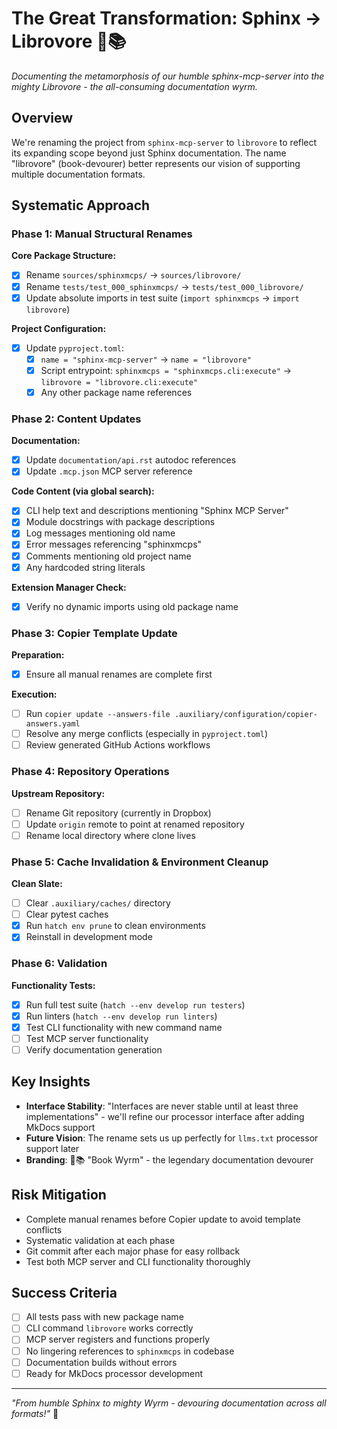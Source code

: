 # The Great Transformation: Sphinx → Librovore 🐲📚

*Documenting the metamorphosis of our humble sphinx-mcp-server into the mighty
Librovore - the all-consuming documentation wyrm.*

## Overview

We're renaming the project from `sphinx-mcp-server` to `librovore` to reflect
its expanding scope beyond just Sphinx documentation. The name "librovore"
(book-devourer) better represents our vision of supporting multiple
documentation formats.

## Systematic Approach

### Phase 1: Manual Structural Renames

**Core Package Structure:**
- [x] Rename `sources/sphinxmcps/` → `sources/librovore/`
- [x] Rename `tests/test_000_sphinxmcps/` → `tests/test_000_librovore/`
- [x] Update absolute imports in test suite (`import sphinxmcps` → `import librovore`)

**Project Configuration:**
- [x] Update `pyproject.toml`:
  - [x] `name = "sphinx-mcp-server"` → `name = "librovore"`
  - [x] Script entrypoint: `sphinxmcps = "sphinxmcps.cli:execute"` → `librovore = "librovore.cli:execute"`
  - [x] Any other package name references

### Phase 2: Content Updates

**Documentation:**
- [x] Update `documentation/api.rst` autodoc references
- [x] Update `.mcp.json` MCP server reference

**Code Content (via global search):**
- [x] CLI help text and descriptions mentioning "Sphinx MCP Server"
- [x] Module docstrings with package descriptions
- [x] Log messages mentioning old name
- [x] Error messages referencing "sphinxmcps"
- [x] Comments mentioning old project name
- [x] Any hardcoded string literals

**Extension Manager Check:**
- [x] Verify no dynamic imports using old package name

### Phase 3: Copier Template Update

**Preparation:**
- [x] Ensure all manual renames are complete first

**Execution:**
- [ ] Run `copier update --answers-file .auxiliary/configuration/copier-answers.yaml`
- [ ] Resolve any merge conflicts (especially in `pyproject.toml`)
- [ ] Review generated GitHub Actions workflows

### Phase 4: Repository Operations

**Upstream Repository:**
- [ ] Rename Git repository (currently in Dropbox)
- [ ] Update `origin` remote to point at renamed repository
- [ ] Rename local directory where clone lives

### Phase 5: Cache Invalidation & Environment Cleanup

**Clean Slate:**
- [ ] Clear `.auxiliary/caches/` directory
- [ ] Clear pytest caches
- [x] Run `hatch env prune` to clean environments
- [x] Reinstall in development mode

### Phase 6: Validation

**Functionality Tests:**
- [x] Run full test suite (`hatch --env develop run testers`)
- [x] Run linters (`hatch --env develop run linters`)
- [x] Test CLI functionality with new command name
- [ ] Test MCP server functionality
- [ ] Verify documentation generation

## Key Insights

- **Interface Stability**: "Interfaces are never stable until at least three implementations" - we'll refine our processor interface after adding MkDocs support
- **Future Vision**: The rename sets us up perfectly for `llms.txt` processor support later
- **Branding**: 🐲📚 "Book Wyrm" - the legendary documentation devourer

## Risk Mitigation

- Complete manual renames before Copier update to avoid template conflicts
- Systematic validation at each phase
- Git commit after each major phase for easy rollback
- Test both MCP server and CLI functionality thoroughly

## Success Criteria

- [ ] All tests pass with new package name
- [ ] CLI command `librovore` works correctly
- [ ] MCP server registers and functions properly
- [ ] No lingering references to `sphinxmcps` in codebase
- [ ] Documentation builds without errors
- [ ] Ready for MkDocs processor development

---

*"From humble Sphinx to mighty Wyrm - devouring documentation across all formats!"* 🐲
